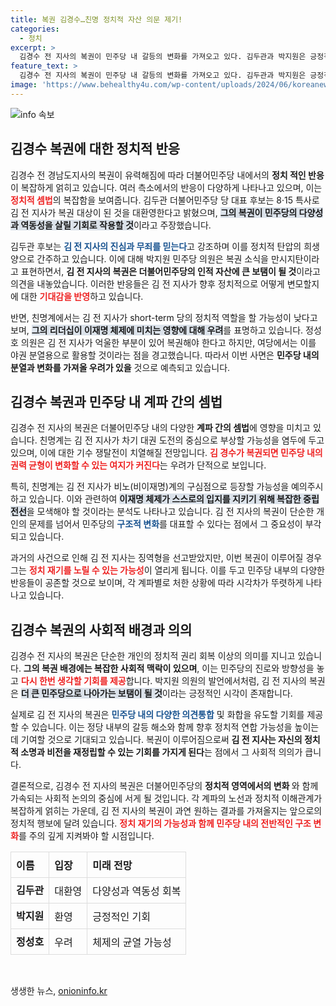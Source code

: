 ```yaml
---
title: 복권 김경수…친명 정치적 자산 의문 제기!
categories:
  - 정치
excerpt: >
  김경수 전 지사의 복권이 민주당 내 갈등의 변화를 가져오고 있다. 김두관과 박지원은 긍정적으로 환영했지만, 친명계는 여당의 전략으로 우려를 표명. 정치 재기의 기회를 맞이한 김 전 지사의 향후 행보가 주목된다!
feature_text: >
  김경수 전 지사의 복권이 민주당 내 갈등의 변화를 가져오고 있다. 김두관과 박지원은 긍정적으로 환영했지만, 친명계는 여당의 전략으로 우려를 표명. 정치 재기의 기회를 맞이한 김 전 지사의 향후 행보가 주목된다!
image: 'https://www.behealthy4u.com/wp-content/uploads/2024/06/koreanews.jpg'
---
```


<p><img src="https://www.behealthy4u.com/wp-content/uploads/2024/06/koreanews.jpg" alt="info 속보" /></p>

<h2 data-ke-size="size26">김경수 복권에 대한 정치적 반응</h2>

<p data-ke-size="size16">김경수 전 경남도지사의 복권이 유력해짐에 따라 더불어민주당 내에서의 <b>정치 적인 반응</b>이 복잡하게 얽히고 있습니다. 여러 측소에서의 반응이 다양하게 나타나고 있으며, 이는 <b><span style="color: #ee2323;">정치적 셈법</span></b>의 복잡함을 보여줍니다. 김두관 더불어민주당 당 대표 후보는 8·15 특사로 김 전 지사가 복권 대상이 된 것을 대환영한다고 밝혔으며, <b><span style="background-color: #21538527;">그의 복권이 민주당의 다양성과 역동성을 살릴 기회로 작용할 것</span></b>이라고 주장했습니다.</p>

<p data-ke-size="size16">김두관 후보는 <b><span style="color: #1a5490;">김 전 지사의 진심과 무죄를 믿는다</span></b>고 강조하며 이를 정치적 탄압의 희생양으로 간주하고 있습니다. 이에 대해 박지원 민주당 의원은 복권 소식을 만시지탄이라고 표현하면서, <b>김 전 지사의 복권은 더불어민주당의 인적 자산에 큰 보탬이 될 것</b>이라고 의견을 내놓았습니다. 이러한 반응들은 김 전 지사가 향후 정치적으로 어떻게 변모할지에 대한 <b><span style="color: #ee2323;">기대감을 반영</span></b>하고 있습니다.</p>

<p data-ke-size="size16">반면, 친명계에서는 김 전 지사가 short-term 당의 정치적 역할을 할 가능성이 낮다고 보며, <b><span style="background-color: #21538527;">그의 리더십이 이재명 체제에 미치는 영향에 대해 우려</span></b>를 표명하고 있습니다. 정성호 의원은 김 전 지사가 억울한 부분이 있어 복권해야 한다고 하지만, 여당에서는 이를 야권 분열용으로 활용할 것이라는 점을 경고했습니다. 따라서 이번 사면은 <b>민주당 내의 분열과 변화를 가져올 우려가 있을</b> 것으로 예측되고 있습니다.</p>

<h2 data-ke-size="size26">김경수 복권과 민주당 내 계파 간의 셈법</h2>

<p data-ke-size="size16">김경수 전 지사의 복권은 더불어민주당 내의 다양한 <b>계파 간의 셈법</b>에 영향을 미치고 있습니다. 친명계는 김 전 지사가 차기 대권 도전의 중심으로 부상할 가능성을 염두에 두고 있으며, 이에 대한 기수 쟁탈전이 치열해질 전망입니다. <b><span style="color: #ee2323;">김 경수가 복권되면 민주당 내의 권력 균형이 변화할 수 있는 여지가 커진다</span></b>는 우려가 단적으로 보입니다.</p>

<p data-ke-size="size16">특히, 친명계는 김 전 지사가 비노(비이재명)계의 구심점으로 등장할 가능성을 예의주시하고 있습니다. 이와 관련하여 <b><span style="background-color: #21538527;">이재명 체제가 스스로의 입지를 지키기 위해 복잡한 중립 전선</span></b>을 모색해야 할 것이라는 분석도 나타나고 있습니다. 김 전 지사의 복권이 단순한 개인의 문제를 넘어서 민주당의 <b><span style="color: #1a5490;">구조적 변화</span></b>를 대표할 수 있다는 점에서 그 중요성이 부각되고 있습니다.</p>

<p data-ke-size="size16">과거의 사건으로 인해 김 전 지사는 징역형을 선고받았지만, 이번 복권이 이루어질 경우 그는 <b><span style="color: #ee2323;">정치 재기를 노릴 수 있는 가능성</span></b>이 열리게 됩니다. 이를 두고 민주당 내부의 다양한 반응들이 공존할 것으로 보이며, 각 계파별로 처한 상황에 따라 시각차가 뚜렷하게 나타나고 있습니다.</p>

<h2 data-ke-size="size26">김경수 복권의 사회적 배경과 의의</h2>

<p data-ke-size="size16">김경수 전 지사의 복권은 단순한 개인의 정치적 권리 회복 이상의 의미를 지니고 있습니다. <b>그의 복권 배경에는 복잡한 사회적 맥락이 있으며</b>, 이는 민주당의 진로와 방향성을 놓고 <b><span style="color: #ee2323;">다시 한번 생각할 기회를 제공</span></b>합니다. 박지원 의원의 발언에서처럼, 김 전 지사의 복권은 <b><span style="background-color: #21538527;">더 큰 민주당으로 나아가는 보탬이 될 것</span></b>이라는 긍정적인 시각이 존재합니다.</p>

<p data-ke-size="size16">실제로 김 전 지사의 복권은 <b><span style="color: #1a5490;">민주당 내의 다양한 의견통합</span></b> 및 화합을 유도할 기회를 제공할 수 있습니다. 이는 정당 내부의 갈등 해소와 함께 향후 정치적 연합 가능성을 높이는데 기여할 것으로 기대되고 있습니다. 복권이 이루어짐으로써 <b>김 전 지사는 자신의 정치적 소명과 비전을 재정립할 수 있는 기회를 가지게 된다</b>는 점에서 그 사회적 의의가 큽니다.</p>

<p data-ke-size="size16">결론적으로, 김경수 전 지사의 복권은 더불어민주당의 <b>정치적 영역에서의 변화 </b>와 함께 가속되는 사회적 논의의 중심에 서게 될 것입니다. 각 계파의 노선과 정치적 이해관계가 복잡하게 얽히는 가운데, 김 전 지사의 복권이 과연 원하는 결과를 가져올지는 앞으로의 정치적 행보에 달려 있습니다. <b><span style="color: #ee2323;">정치 재기의 가능성과 함께 민주당 내의 전반적인 구조 변화</span></b>를 주의 깊게 지켜봐야 할 시점입니다.</p>

<table style="width: 100%; border-collapse: collapse;">
  <tr>
    <th style="border: 1px solid #dddddd; text-align: left; padding: 8px;">이름</th>
    <th style="border: 1px solid #dddddd; text-align: left; padding: 8px;">입장</th>
    <th style="border: 1px solid #dddddd; text-align: left; padding: 8px;">미래 전망</th>
  </tr>
  <tr>
    <td style="border: 1px solid #dddddd; text-align: center; height: 17px;"><b>김두관</b></td>
    <td style="border: 1px solid #dddddd; text-align: left; padding: 8px;">대환영</td>
    <td style="border: 1px solid #dddddd; text-align: left; padding: 8px;">다양성과 역동성 회복</td>
  </tr>
  <tr>
    <td style="border: 1px solid #dddddd; text-align: center; height: 17px;"><b>박지원</b></td>
    <td style="border: 1px solid #dddddd; text-align: left; padding: 8px;">환영</td>
    <td style="border: 1px solid #dddddd; text-align: left; padding: 8px;">긍정적인 기회</td>
  </tr>
  <tr>
    <td style="border: 1px solid #dddddd; text-align: center; height: 17px;"><b>정성호</b></td>
    <td style="border: 1px solid #dddddd; text-align: left; padding: 8px;">우려</td>
    <td style="border: 1px solid #dddddd; text-align: left; padding: 8px;">체제의 균열 가능성</td>
  </tr>
</table>

<p data-ke-size="size16">&nbsp;</p>
생생한 뉴스, <a href="https://onioninfo.kr" rel="dofollow">onioninfo.kr</a>



